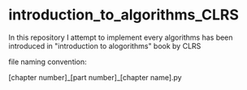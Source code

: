 # introduction_to_algorithms_CLRS
In this repository I attempt to implement every algorithms has been introduced in "introduction to alogorithms" book by CLRS

file naming convention:

[chapter number]\_[part number]_[chapter name].py
